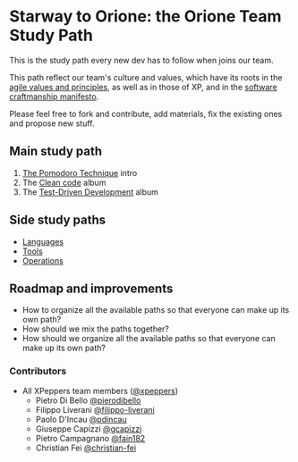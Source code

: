 # Starway to Orione: the Orione Team Study Path

This is the study path every new dev has to follow when joins our team.

This path reflect our team's culture and values, which have its roots in the [agile values and principles](http://agilemanifesto.org/), as well as in those of XP, and in the [software craftmanship manifesto](http://manifesto.softwarecraftsmanship.org/).

Please feel free to fork and contribute, add materials, fix the existing ones and propose new stuff.

## Main study path
1. [The Pomodoro Technique](study-path/pomodoro-technique) intro
2. The [Clean code](study-path/clean-code) album
3. The [Test-Driven Development](study-path/tdd) album

## Side study paths
* [Languages](study-path/languages)
* [Tools](study-path/tools)
* [Operations](study-path/operations)

## Roadmap and improvements
* How to organize all the available paths so that everyone can make up its own path?
* How should we mix the paths together?
* How should we organize all the available paths so that everyone can make up its own path?

### Contributors
* All XPeppers team members ([@xpeppers](https://twitter.com/xpeppers))
  * Pietro Di Bello [@pierodibello](http://twitter.com/pierodibello)
  * Filippo Liverani [@filippo-liverani](https://github.com/filippo-liverani)
  * Paolo D'Incau [@pdincau](https://github.com/pdincau)
  * Giuseppe Capizzi [@gcapizzi](https://github.com/gcapizzi)
  * Pietro Campagnano [@fain182](https://github.com/fain182)
  * Christian Fei [@christian-fei](https://github.com/christian-fei)
